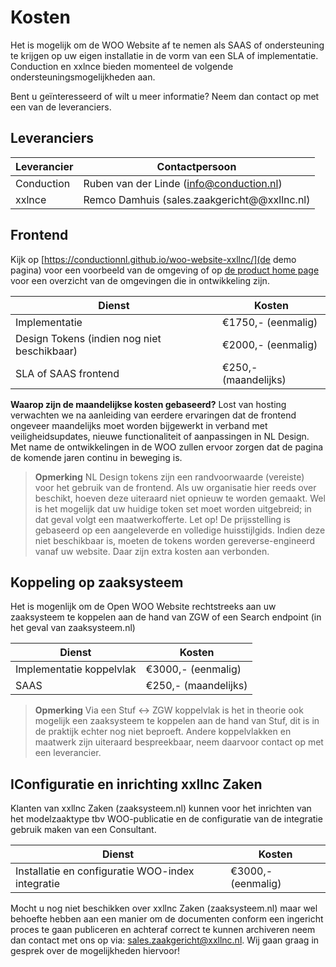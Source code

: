 # Kosten

Het is mogelijk om de WOO Website af te nemen als SAAS of ondersteuning te krijgen op uw eigen installatie in de vorm van een SLA of implementatie. Conduction en xxlnce bieden momenteel de volgende ondersteuningsmogelijkheden aan.

Bent u geïnteresseerd of wilt u meer informatie? Neem dan contact op met een van de leveranciers.

## Leveranciers
| Leverancier | Contactpersoon                               |
|-------------|----------------------------------------------|
| Conduction  | Ruben van der Linde (info@conduction.nl)     |
| xxlnce      | Remco Damhuis (sales.zaakgericht@@xxllnc.nl) |

## Frontend
Kijk op [https://conductionnl.github.io/woo-website-xxllnc/](de demo pagina) voor een voorbeeld van de omgeving of op [de product home page](https://openwoo.app/) voor een overzicht van de omgevingen die in ontwikkeling zijn.

| Dienst                                         | Kosten                 |
|------------------------------------------------|------------------------|
| Implementatie                                  | €1750,- (eenmalig)     |
| Design Tokens (indien nog niet beschikbaar)    | €2000,- (eenmalig)     |
| SLA of SAAS frontend                           | €250,- (maandelijks)   |

**Waarop zijn de maandelijkse kosten gebaseerd?**
Lost van hosting verwachten we na aanleiding van eerdere ervaringen dat de frontend ongeveer maandelijks moet worden bijgewerkt in verband met veiligheidsupdates, nieuwe functionaliteit of aanpassingen in NL Design. Met name de ontwikkelingen in de WOO zullen ervoor zorgen dat de pagina de komende jaren continu in beweging is.

> **Opmerking**
> NL Design tokens zijn een randvoorwaarde (vereiste) voor het gebruik van de frontend. Als uw organisatie hier reeds over beschikt, hoeven deze uiteraard niet opnieuw te worden gemaakt. Wel is het mogelijk dat uw huidige token set moet worden uitgebreid; in dat geval volgt een maatwerkofferte. Let op! De prijsstelling is gebaseerd op een aangeleverde en volledige huisstijlgids. Indien deze niet beschikbaar is, moeten de tokens worden gereverse-engineerd vanaf uw website. Daar zijn extra kosten aan verbonden.

## Koppeling op zaaksysteem 
Het is mogenlijk om de Open WOO Website rechtstreeks aan uw zaaksysteem te koppelen aan de hand van ZGW of een Search endpoint (in het geval van zaaksysteem.nl)

| Dienst                                       | Kosten                 |
|----------------------------------------------|------------------------|
| Implementatie koppelvlak                     | €3000,- (eenmalig)     |
| SAAS                                         | €250,- (maandelijks)   |


> **Opmerking**
> Via een Stuf <-> ZGW koppelvlak is het in theorie ook mogelijk een zaaksysteem te koppelen aan de hand van Stuf, dit is in de praktijk echter nog niet beproeft. Andere koppelvlakken en maatwerk zijn uiteraard bespreekbaar, neem daarvoor contact op met een leverancier.

## IConfiguratie en inrichting xxllnc Zaken
Klanten van xxllnc Zaken (zaaksysteem.nl) kunnen voor het inrichten van het modelzaaktype tbv WOO-publicatie en de configuratie van de integratie gebruik maken van een Consultant.

| Dienst                       | Kosten                 |
|------------------------------|------------------------|
| Installatie en configuratie WOO-index integratie | €3000,- (eenmalig)     |

Mocht u nog niet beschikken over xxllnc Zaken (zaaksysteem.nl) maar wel behoefte hebben aan een manier om de documenten conform een ingericht proces te gaan publiceren en achteraf correct te kunnen archiveren neem dan contact met ons op via: sales.zaakgericht@xxllnc.nl. Wij gaan graag in gesprek over de mogelijkheden hiervoor!
